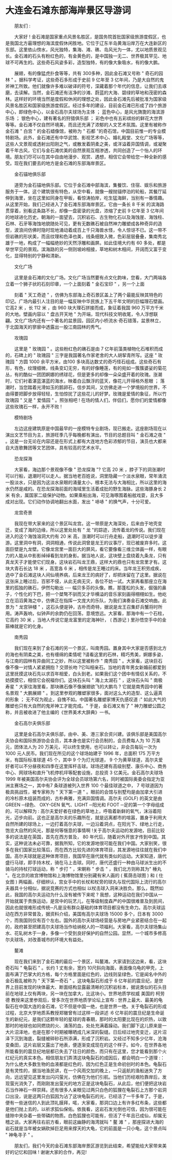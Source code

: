 # 大连金石滩东部海岸景区导游词
　　朋友们 :

　　大家好 ! 金石滩是国家重点风景名胜区，是国务院首批国家级旅游度假区，也是我国北方最理想的海滨度假休闲胜地。它位于辽东半岛黄海沿岸万在大连新区的东部。这里依山傍水，风光独特，集海、滩、礁、岛风光为一体，尤以地质景观见长。金石滩的石头有粉红色的，有金黄色的，是中国独一无二、世界极其罕见、地球不可再生的。这些奇石风姿多彩，造型独特，有的像大象吸水，有的像大鹏。

　　展翅，有的像猛虎扑食等等，共有 300多种，因此金石滩又号称 " 奇石的园林 " 。据科学考证，这些奇石多形成于史前 9 亿年至 3 亿年间，乃是大自然的鬼斧神工所致。他们就像许多难以破译的符号，深藏着那个年代的信息，让我们去琢磨，去读解。当然，金石滩还有洁净的沙滩、蔚蓝的大海、碧绿的草地和茂密的森林。这样好的环境当然是度假和休闲的理想之处，因此金石滩先后被批准为国家级风景名胜区和国家级旅游度假区。经过多年的建设，目前金石滩已形成了四个旅游中心，即绿色中心，以金石高尔夫球场为主体 ； 蓝色中心，是风光旖旎的海滨游乐场 ； 银色中心，建有著名的狩猎俱乐部 ； 彩色中也有五彩缤纷的鲜花大世界等等。金石滩不仅自然环境美，而且还充满了浓郁的人文艺术氛围。这里有被称作金石滩 " 白宫 " 的金石蜡像馆，被称为 " 石都 "的奇石馆，中国目前惟一的专业模特剧场。此外，金石滩还有中华武馆、影视艺术中心、婚礼殿堂、文化广场等等，这些人文景观或透射出阳刚之气，或散发着阴柔之美，或洋溢着异国情调，或凝聚着千年古风，它们与金石滩优美的自然景观互相渗透，共同创造了一个怡人的环境。朋友们尽可以在其中自由地漫步、观赏、遇想，相信它会带给您一种全新的感受。现在我们要去的地方是金石滩的东部海岸景区。

　　金石锚地俱乐部

　　道旁为金石锚地俱乐部。它位于金石滩中部海滨，集餐饮、住宿、娱乐和旅游服务于一体。这个建筑很有特色，从空中看，就像一艘抛锚停泊的轮船，其餐厅延伸到海里，坐在这里如同身在甲板，看惊涛拍岸，吃生猛海鲜，当别有一番情趣。从这里开始，我们己经进入了金石滩东部海岸景区。它由一条长 8 千米 的滨海路贯穿着，别看这条路不长，却像一盘密录的光盘，浓缩了史前 9 亿年至 3 亿年间的地球进化历史。朝海的一面望去，沉积岩石、古生物化石以及海蚀崖、海蚀柱、石林、石牙等海蚀地貌随处可见，更有无数礁石被自然神力雕塑成各种奇异的造型，波浪间仿佛时隐时现地涌动着成百上千只海兽水怪，令人惊讶不已。这一带不但岩礁的形状美，而且纹理和色泽也美，线条细致入微，色彩层层叠叠，集南秀北雄于一地，构成了一幅幅绝妙的天然浮雕和画屏。如此佳境大约有 60 多处，都是举世罕见的景观。滨海路的另一侧则坡岭相接，草地和树木相间，开阔而又富于变化，显得特别的宁静和清新。

　　文化广场

　　这里是金石滩的文化广场。文化广场当然要有点文化韵味，您看，大门两端各立着一个狮子状的石刻印章，一个上面刻着 " 金石宝印 " ，另一个上面

　　刻着 " 天工奇迹 " ，仿佛为东部海上奇石景区盖上了两个最能反映其特色的印记。广场内最引人注目的是一幅反映中华民族上下五千年文明的巨幅理石壁画。它高2 米 ，长 112 米 ，由 960 块大理石拼接而成，象征着我国 960 万平方千米的大地。壁画内容以 " 盘古开天地 " 为开端，现代科技文明收尾，令人浮想联翩。文化广场内还有一个著名的盆景园，园区内小桥流水·奇石错落，盆景林立，于北国海天的寥廓中透露出一股江南园林的秀气。

　　攻瑰园

　　这里是 " 玫瑰园 " 。这些粉红色的礁石是由 7 亿年前藻类植物化石堆积而成的，石碑上的 " 玫瑰园 " 三字是我国著名作家老舍的大人胡挈青所写。这座 " 玫瑰园 " 方圆 1000 余平方米，由100 多块高达数丈的奇巧怪石组成。这些奇石有形，有色，纹理细微，线条变幻无穷，有的好像睡莲，有的宛如一簇簇婆娑的菊花丛，有的酷似一团团婀娜的绣球花，但是更多的却像一朵朵盛开着的玫瑰。涨潮时，它们衬着湛蓝湛蓝的海水，映着白云飘浮的蓝天，像花儿开得格外惹眼 ； 落潮时，当您踏着光滑如玉的鹅卵石，信步其间，又仿佛走进一个梦境般的世界，不由得要把脚步放得轻轻，生怕惊扰了这些花儿的好梦。玫瑰是爱情的象征，所以竹玫瑰园 " 又是 " 爱情园 " 。照张相吧 ! 在场的情人们，伴侣们，愿你们的爱情都像这些玫瑰石一样，永开不败 !

　　模特剧场

　　左边这座建筑原是中国最早的一座模特专业剧场，现已搬走。这座剧场现在以演出文艺节目为主，旅游旺季几乎每晚都有演出，节目的总题目叫 " 金石滩之夜 " 。这是一台无论在内容还是在形式上都有大连地方色彩浓郁的节目，演员也大都来自大连歌舞团等文艺团体，具有较高的艺术水平。

　　恐龙探海

　　大家看，海边那个景观像不像 " 恐龙探海 "? 它高 20 米 ，脖子下的洞涨潮时可以行船，退潮时可以走人。据当地老百姓说，洞里隐藏一个淡水泉眼，常年涌流一股淡水，只是因为这淡水泉眼的涌量太小，根本无法与大海相比，所以这里的海水仍然是咸的。在恐龙探海前面的海域里生活着成批的野生海脉。这些海豚身长 2 米 有余，属国家二级保护动物。如果乘船出海，可见海啄围着船舷戏耍，且大多成对出现。它们动作协调地翻出水面，发出 " 哧哧 " 的换气声，十分可爱。

　　龙宫奇景

　　我现在带大家来的这个景区叫龙宫。这一带原是大海深处，后来由于地壳变迁，变成了海的边缘，所以这里处处有 " 龙 "的踪迹，流传着龙的传说。我们现在进入的这个海蚀溶洞大约有 20 米 高，涨潮时可以行舟走船，退潮时可以徒步漫游。这里洞中有洞，洞洞相通，传说此洞曾是龙王的议事厅，现已被废弃多时。这面巨壁是九龙壁。它像龙宫里一面巨大的屏风，看它要像看三维立体画一样，有眼力的人能从中影影绰绰看到龙的身影。据当地人说，这块壁上盘绕着九条龙，只有真龙天子才能使它们现身。这块岩石叫龙王鼎，这样大的鼎也只有龙宫里才有。这块大青石长达 18 米 ，高宽各 6 米 ，相传是龙王睡过的床。当年龙王积劳成疾，选中了金石滩这块人间仙境养病，后来龙王的病好了，却把床留在了这里。据说在这张床上睡过后，百邪不侵，从此无病无灾，各位不妨一试。大家再看那座立在海里的孤独的礁石，伊然勾勒出 --- 幅贝多芬的头像。瞧，那蓬松的头发，倔强的鼻子，个性化的下巴，把一个桀骜不驯而又才华横溢的音乐家刻画得栩栩如生。他屹立在滔滔黄海之中，仿佛正在指挥一文庞大的乐队，为我们演奏金石滩交响曲。此景为 " 龙宫钟楼 " ，这石头便是钟，古朴而奇特，据说是龙王召集虾兵蟹将时所用。涛声轰响，似钟声的余韵仍在回荡，意境悠远。大家看，那海中有一个石柱，它高约 30 米 ，当地人传说它是龙富里的定海神针， ( 西游记 ) 里孙悟空手中的金箍棒就是它的化身。

　　南秀园

　　我们现在来到了金石滩的另一个景区，叫南秀园。置身其中大家是否感到北方的海也有阴柔之美，也有缠绵的柔情呢 ?请看这里的石林，精巧秀美，婀娜多姿，与江南的园林有异曲同工之妙，所以这里被称作 " 南秀园 " 。大家看，这块巨石像不像一对情人紧紧拥抱 ? 交颈长吻 ?它叫相亲石。当地的青年男女新婚前都爱到这里抚摸这块石先以求百年相爱，白头到老。如果我们这个团中有情侣关系的，不妨摸摸它，相信它会祝福你们。这块石头叫 " 海上太湖石 " ，这块石头叫 " 南极寿星 " 大家往海里看，那块礁石像不像展翅欲飞的大鹏鸟 ? 它就是南秀园中的著名景观 " 大鹏展翅 " 。到这里参观的雕塑家很多，面对这么大的造型、这么逼真的形象 ； 无不叹为观止，自愧不如。中国著名雕塑家博天仇感叹道 :" 如此大气的雕塑也只有大自然的鬼斧神工才能完成。" 于是，金石滩又有了 " 神力雕塑公圆之称，并且被收进了他主编的《世界美术大辞典》一书。

　　金石高尔夫俱乐部

　　这里是金石高尔夫俱乐部，由中、美、港三家合资兴建。该俱乐部是美国高尔夫协会和国际旅游协会会员，其本身也是实行会员制的，会员费每人为 10 万美元，团体法人为 20 万美元，可以终生使用，也可以转让，非会员每玩一次为 1000 元人民币。我们现在所见的这个球场始建于 1996 年，总面积 175 万平方米，有国际标准球道 45 个，其中 9 个为灯光球道， 9 个为黄草球道，高尔夫爱好者可以不分昼夜和四季在这里挥杆击球。球场还建有高级别墅、康乐中心、商务中心、网球场和直升飞机停机坪等配套设施，总投资 3 亿美元。金石高尔夫球场 1999 年被美国高尔夫协会评为全球会员球场第六名，同时被国际奥委会指定为亚洲主赛场之一，其中有7 条球道被列入世界 100 个最佳球道之中， 7 号球道因为极具挑战性，被专家称为 " 天下第一道 " 。眼前的会馆与别墅均是由加拿大引进的冷杉原木组装而成的，古朴典雅，充满异国情调。高尔夫 (GOLF) 的英文是由 GREEN ─绿色、 OXY-GEN 氧气、LIGHT ─阳光和 FOOT ─足的第一个字母组成的，可以解释为 : 高尔夫爱好者在绿色的草地上，呼吸着新鲜的氧气，沫浴着阳光，迈步向前。这也正是高尔夫的乐趣所在，就是远离都市的喧嚣，置身于利用大自然所建的球场上，一边打着高尔夫球，一边沿着洞点，在阳光下、绿地上行走，饱览大自然的风光，那是何等惬意的事情啊 !关于高尔夫运动的发源地，目前比较多的说法是在英国，首先在西方普及， 80 年代后，随着对外开放才传到中国。其实，这种说法未必可靠，据我所知，它的发源地很可能在我们中国。大家别笑，很多在我们国家比较落后，而在西方比较先进的体育项目，其发源地往往就在我们中国。高尔夫球就是这种体育项目，我国早在唐代就有类似的运动。大家知道，唐代盛行马球，即手持木杖，骑在马上击球。同时，唐代还盛行一种由马球派生出的不骑马的持杖打球运动，称 " 步打 " ，宋朝称 " 步击 " ，我们北方则称其为" 棰丸 "。在北京的故宫博物馆和上海博物馆里分别藏有宋人画的 ( 蕉荫击球图 ) 和 ( 仕女图 ) 两幅画，仔细辨认，宫女手中的长杖和杖旁的球丸与现代国际上流行的高尔夫器具十分相似，据说竞赛的方式也相似 以杖击球入洞来决胜负。那么，既然如此，我国的高尔夫运动为什么没有被传下来呢 ? 我想，这种运动在我们中国从一开始就属于贵族运动，是宫中的玩艺儿，在等级制度森严的中国很难普及到民间，因此也就很难形成传统─凡是没有群众基础的体育项目都没有生命力。高尔夫球运动在西方非常普及，据资料介绍，美国有高尔夫球场 15000 多个，日本有 3000 个，而我国则仅有百个左右。国外的高尔夫球场经营是与房地产业紧密结合在一起的，政府甚至把建高尔夫球场当作给纳税人的一项福利。大家看，高尔夫球场集山水、花轧树木于一身，多像一个受到良好保护的自然公园。显然，一个城市多修高尔夫球场，对改善城市的环境大有益处。

　　鳌滩

　　现在我们来到了金石滩的最后一个景区，叫鳌滩。大家请到这边来，看，这块奇石叫 " 龟裂石 " 。长约 1 丈有余，宽约 10尺斜向海面，表面像乌龟的甲壳，上面布满了巴掌大的方格，每个方格里面是红色的，边线则呈绿色，它是闻名中外的金石极乱被称为 " 天下第一奇石 " 。这块龟裂石形成于 6 亿年前的震旦纪，是世界上目前发现的块体最大、断面结构显露最清晰的沉积岩标本，据说类似的石头目前在地球上仅有两块，另一块在加拿大，比这块小。世界地质学权威 美国的 柯劳德 教授来这里参观后，曾多次在世界地质学论坛上宣布 : 世界上最大、最美的龟裂石在中国大连的金石滩，它不但是中国一绝，也是世界一绝。关于龟裂石的形成过程，北京大学地质系教授郑辙曾有过这样一段讲述 :6 亿年前的震旦纪是生命诞生的新纪元，是我们这颗年轻的星球的青春期，那时的太阳要比现在的炽热，以致那时的地球也如同燃烧的火、涌荡的血，处处充满着躁动。我们脚下这儿原来是一大片沼泽地，也是在那个时期被曝晒成几米深的裂缝。日后经过地壳变迁，这片沼泽下沉到海底，裂缝被碎砂石所添满，形成了沉积岩。又经过不知多少亿年，沧海变桑田，这片岩层又露出了地表，便逐渐变成现在的这个样子。如今，在世界各地所能看到的震旦纪地层都已失去了往日的颜色，而只有在这里，您才能看到那个火红纪元的真实本色。相信朋友们弄清这块龟裂石的成因后，都会明白一个道理 :：为什么绝大多数生物的血液都是红色的，因为红色正是生命初创时的本色。龟裂石是有灵性的，据当地渔民讲，在一个风雨交加的晚上，一只返航的渔船迷失了方向，远远望见这里发出闪闪萤光，仿佛在为他们引航。当他们历经艰险靠岸后，发现萤光消失了，而刚刚发出萤光的地方正是这块龟裂石，从此后，他们便把这块岩石当作神石一样崇拜。还有很多人亲眼见过两只白色的狐狸在龟裂石上方那个岩洞口出没，说是这两只白狐因为沾了这块龟裂石的光，已经活了一千多年了。于是，便有一些迷信的人到此顶礼膜拜，喏，大家看，那洞口边上有许多红布条，这些都是他们抛上去的，以祈求狐仙保佑。依我看，这岩石发光倒也可信，因为很可能在缝隙中夹杂着一些带磷的物质。白色狐狸也可能有，但活了千年且已成仙，却属无稽之谈。大家再往右前方看，眼前这幽静的海湾就叫 " 鳌 滩 " ，那座探进大海的岩石就是当年被女娲砍掉巨足用来撑天的大龟，它的前面是一只小龟，这个景点叫 " 神龟寻子 " 。

　　朋友们，我们今天的金石滩东部海岸景区游览到此结束，希望能给大家带来美好的记忆和回味 ! 谢谢大家的合作，再见!